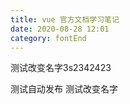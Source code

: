 ```yaml
---
title: vue 官方文档学习笔记
date: 2020-08-28 12:01
category: fontEnd
---
```


测试改变名字3s2342423

<!--more-->

测试自动发布
测试改变名字